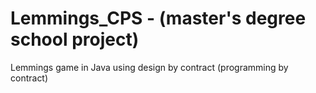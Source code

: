 # Lemmings_CPS - (master's degree school project)

Lemmings game in Java using design by contract (programming by contract)
